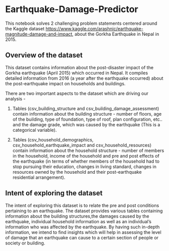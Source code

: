 # Earthquake-Damage-Predictor

This notebook solves 2 challenging problem statements centered around the Kaggle dataset https://www.kaggle.com/arashnic/earthquake-magnitude-damage-and-impact, about the Gorkha Earthquake in Nepal in 2015. 

## Overview of the dataset

This dataset contains information about the post-disaster impact of the Gorkha earthquake (April 2015) which occurred in Nepal. It compiles detailed information from 2016 (a year after the earthquake occurred) about the post-earthquake impact on households and buildings.

There are two important aspects to the dataset which are driving our analysis - 
1. Tables (csv_building_structure and csv_building_damage_assessment) contain information about the building structure - number of floors, age of the building, type of foundation, type of roof, plan configuration, etc.. and the damage grade, which was caused by the earthquake (This is a categorical variable).

2. Tables (csv_household_demographics, csv_household_earthquake_impact and csv_household_resources) contain information about the household structure - number of members in the household, income of the household and pre and post effects of the earthquake (in terms of whether members of the household had to stop pursuing their education, changes in living standard, changes in resources owned by the household and their post-earthquake residential arrangement). 

## Intent of exploring the dataset

The intent of exploring this dataset is to relate the pre and post conditions pertaining to an earthquake. The dataset provides various tables containing information about the building structures,the damages caused by the earthquake, individual household information as well as an individual’s information who was affected by the earthquake. By having such in-depth information, we intend to find insights which will help in assessing the level of damage that an earthquake can cause to a certain section of people or society or building.

